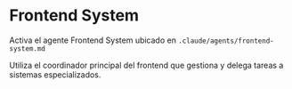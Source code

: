 # Frontend System

Activa el agente Frontend System ubicado en `.claude/agents/frontend-system.md`

Utiliza el coordinador principal del frontend que gestiona y delega tareas a sistemas especializados.